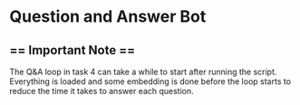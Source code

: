 # Question and Answer Bot

## == Important Note ==
The Q&A loop in task 4 can take a while to start after running the script.
Everything is loaded and some embedding is done before the loop starts to
reduce the time it takes to answer each question.
